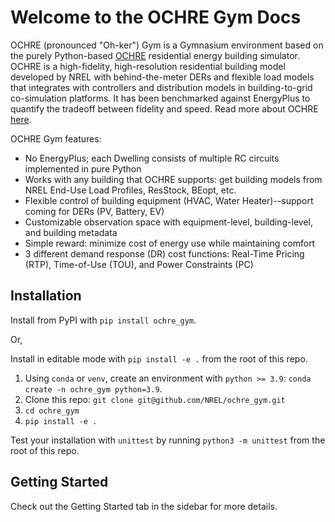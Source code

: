 # Welcome to the OCHRE Gym Docs

OCHRE (pronounced "Oh-ker") Gym is a Gymnasium environment based on the purely Python-based [OCHRE](https://github.com/NREL/OCHRE) residential energy building simulator. OCHRE is a high-fidelity, high-resolution residential building model developed by NREL with behind-the-meter DERs and flexible load models that integrates with controllers and distribution models in building-to-grid co-simulation platforms. It has been benchmarked against EnergyPlus to quantify the tradeoff between fidelity and speed. Read more about OCHRE [here](https://www.sciencedirect.com/science/article/pii/S0306261921002464).

OCHRE Gym features:

- No EnergyPlus; each Dwelling consists of multiple RC circuits implemented in pure Python
- Works with any building that OCHRE supports: get building models from NREL End-Use Load Profiles, ResStock, BEopt, etc.
- Flexible control of building equipment (HVAC, Water Heater)--support coming for DERs (PV, Battery, EV)
- Customizable observation space with equipment-level, building-level, and building metadata
- Simple reward: minimize cost of energy use while maintaining comfort
- 3 different demand response (DR) cost functions: Real-Time Pricing (RTP), Time-of-Use (TOU), and Power Constraints (PC)


## Installation

Install from PyPI with `pip install ochre_gym`.

Or, 

Install in editable mode with `pip install -e .` from the root of this repo.

1. Using `conda` or `venv`, create an environment with `python >= 3.9`: `conda create -n ochre_gym python=3.9`.
1. Clone this repo: `git clone git@github.com/NREL/ochre_gym.git`
2. `cd ochre_gym`
2. `pip install -e .`

Test your installation with `unittest` by running `python3 -m unittest` from the root of this repo.

## Getting Started

Check out the Getting Started tab in the sidebar for more details.
